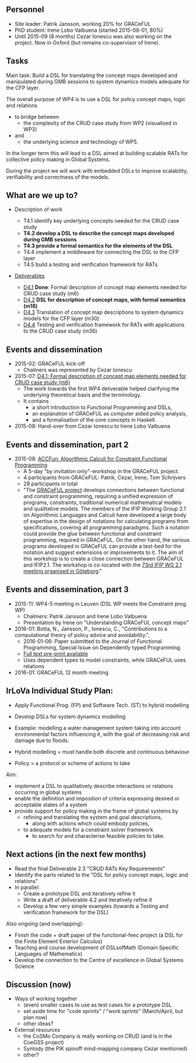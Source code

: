 ## Personnel

* Site leader: Patrik Jansson, working 20% for GRACeFUL
* PhD student: Irene Lobo Valbuena (started 2015-08-01, 80%)
* Until 2015-09 (8 months) Cezar Ionescu was also working on the project. Now in Oxford (but remains co-supervisor of Irene).

## Tasks

Main task: Build a DSL for translating the concept maps developed and
manipulated during GMB sessions to system dynamics models adequate for
the CFP layer.

The overall purpose of WP4 is
to use a DSL for policy concept maps, logic and relations

* to bridge between
    * the complexity of the CRUD case study from WP2 (visualised in WP3)
* and
    * the underlying science and technology of WP5.

In the longer term this will lead to a DSL aimed at building scalable
RATs for collective policy making in Global Systems.

During the project we will work with embedded DSLs to improve
scalability, verifiability and correctness of the models.

## What are we up to?

* Description of work
    * T4.1 identify key underlying concepts needed for the CRUD case study
    * **T4.2 develop a DSL to describe the concept maps developed during GMB sessions**
    * **T4.3 provide a formal semantics for the elements of the DSL**
    * T4.4 implement a middleware for connecting the DSL to the CFP layer
    * T4.5 build a testing and verification framework for RATs

* [Deliverables](../deliverables/)
    * [D4.1](../deliverables/d4.1/) **Done**: Formal description of concept map elements needed for CRUD case study (m6)
    * [D4.2](../deliverables/d4.2/) **DSL for description of concept maps, with formal semantics (m18)**
    * [D4.3](../deliverables/d4.3/) Translation of concept map descriptions to system dynamics models for the CFP layer (m30)
    * [D4.4](../deliverables/d4.4/) Testing and verification framework for RATs with applications to the CRUD case study (m36)

## Events and dissemination

* 2015-02: GRACeFUL kick-off
    * Chalmers was represented by Cezar Ionescu
* 2015-07: [D4.1: Formal description of concept map elements needed for CRUD case study (m6)](../deliverables/d4.1/)
    * The work towards the first WP4 deliverable helped clarifying the underlying theoretical basis and the terminology.
    * It contains
        * a short introduction to Functional Programming and DSLs,
        * an explanation of GRACeFUL as computer aided policy analysis,
        * and a formalisation of the core concepts in Haskell.
* 2015-08: Hand-over from Cezar Ionescu to Irene Lobo Valbuena

## Events and dissemination, part 2

* 2015-08: [ACCFun: Algorithmic Calculi for Constraint Functional Programming](ACCFun.md)
    * A 5-day "by invitation only"-workshop in the GRACeFUL project.
    * 4 participants from GRACeFUL: Patrik, Cezar, Irene, Tom Schrijvers
    * 28 participants in total
    * "The [GRACeFUL project](https://www.graceful-project.eu/) develops connections between functional and constraint programming, requiring a unified expression of programs, constraints, traditional numerical mathematical models and qualitative models. The members of the IFIP Working Group 2.1 on Algorithmic Languages and Calculi have developed a large body of expertise in the design of notations for calculating programs from specifications, covering all programming paradigms. Such a notation could provide the glue between functional and constraint programming, required in GRACeFUL. On the other hand, the various programs developed in GRACeFUL can provide a test-bed for the notation and suggest extensions or improvements to it. The aim of this workshop is to create a close connection between GRACeFUL and IFIP2.1. The workshop is co-located with the [73rd IFIP WG 2.1 meeting organised in Göteborg](http://foswiki.cs.uu.nl/foswiki/IFIP21/Goteborg)."

## Events and dissemination, part 3

* 2015-11: WP4-5 meeting in Leuven (DSL WP meets the Constraint prog. WP)
    * Chalmers: Patrik Jansson and Irene Lobo Valbuena
    * Presentation by Irene on "Understanding GRACeFUL concept maps"
* 2016-01: Botta, N., Jansson, P., Ionescu, C., "Contributions to a computational theory of policy advice and avoidability.",
    * 2016-01-06: Paper submitted to the Journal of Functional Programming, Special Issue on Dependently typed Programming.
    * [Full text pre-print available](http://www.cse.chalmers.se/~patrikj/papers/CompTheoryPolicyAdviceAvoidability_JFP_2016_preprint.pdf)
    * Uses dependent types to model constraints, while GRACeFUL uses relations
* 2016-01: GRACeFUL 12 month meeting

## IrLoVa Individual Study Plan:

* Apply Functional Prog. (FP) and Software Tech. (ST) to hybrid modelling
* Develop DSLs for system dynamics modelling
* Example: modelling a water management system taking into account environmental factors influencing it, with the goal of decreasing risk and damage due to floods.

* Hybrid modelling = must handle both discrete and continuous behaviour
* Policy = a protocol or scheme of actions to take

Aim:

* implement a DSL to qualitatively describe interactions or relations occurring in global systems
* enable the definition and imposition of criteria expressing desired or acceptable states of a system
* provide support for policy making in the frame of global systems by
    * refining and translating the system and goal descriptions,
        * along with actions which could embody policies,
    * to adequate models for a constraint solver framework
        * to search for and characterise feasible policies to take.

## Next actions (in the next few months)

* Read the final Deliverable 2.3 "CRUD RATs Key Requirements"
* Identify the parts related to the "DSL for policy concept maps, logic and relations"
* In parallel:
    * Create a prototype DSL and iteratively refine it
    * Write a draft of deliverable 4.2 and iteratively refine it
    * Develop a few very simple examples (towards a Testing and verification framework for the DSL)

Also ongoing (and overlapping):

* Finish the code + draft paper of the functional-feec project (a DSL for the Finite Element Exterior Calculus)
* Teaching and course development of DSLsofMath (Domain Specific Languages of Mathematics)
* Develop the connection to the Centre of excellence in Global Systems Science

## Discussion (now)

* Ways of working together
    * (even) smaller cases to use as test cases for a prototype DSL
    * set aside time for "code sprints" / "work sprints" (March/April, but plan now)
    * other ideas?
* External resources
    * the CoSMo Company is really working on CRUD (and is in the CoeGSS project)
    * Syntody (the PIK spinoff mind-mapping company Cezar mentioned)
    * other?
